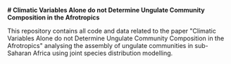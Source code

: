 **# Climatic Variables Alone do not Determine Ungulate Community Composition in the Afrotropics**

This repository contains all code and data related to the paper "Climatic Variables Alone do not Determine Ungulate Community Composition in the Afrotropics" analysing the assembly of ungulate communities in sub-Saharan Africa using joint species distribution modelling.
